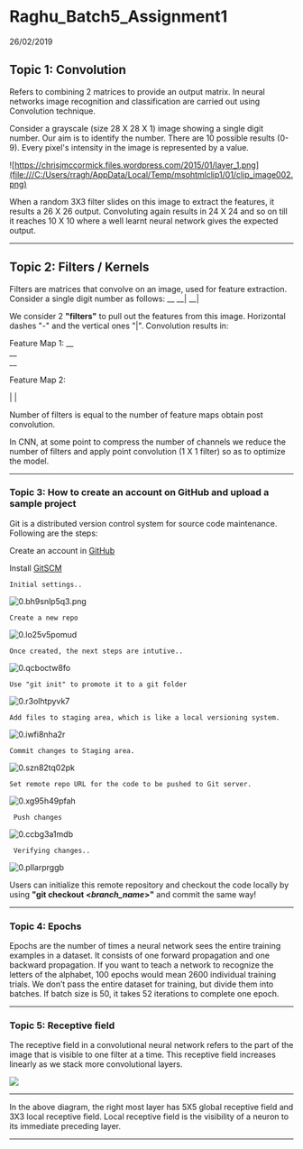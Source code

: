 # Raghu_Batch5_Assignment1
26/02/2019

## Topic 1: Convolution

Refers to combining 2 matrices to provide an output matrix. In neural networks image recognition and classification are carried out using Convolution technique.

Consider a grayscale (size 28 X 28 X 1) image showing a single digit number. Our aim is to identify the number. There are 10 possible results (0-9). Every pixel's intensity in the image is represented by a value.

![https://chrisjmccormick.files.wordpress.com/2015/01/layer_1.png](file:///C:/Users/rragh/AppData/Local/Temp/msohtmlclip1/01/clip_image002.png)

When a random 3X3 filter slides on this image to extract the features, it results a 26 X 26 output. Convoluting again results in 24 X 24 and so on till it reaches 10 X 10 where a well learnt neural network gives the expected output.

------------------------------------------------------------------------------------------------
## Topic 2: Filters / Kernels

Filters are matrices that convolve on an image, used for feature extraction. Consider a single digit number as follows:
 __
 __|
 __|

 We consider 2 **"filters"**  to pull out the features from this image. Horizontal dashes "-" and the vertical ones "|".  Convolution results in:

 Feature Map 1:
  __                        
  __     
  __


Feature Map 2:

|
|

Number of filters is equal to the number of feature maps obtain post convolution.

In CNN, at some point to compress the number of channels we reduce the number of filters and apply point convolution (1 X 1 filter) so as to optimize the model.

------------------------------------------------------------------------------------------------
### Topic 3: How to create an account on GitHub and upload a sample project

Git is a distributed version control system for source code maintenance. Following are the steps:

Create an account in  [GitHub](https://github.com/)

Install [GitSCM](https://git-scm.com/downloads)

    Initial settings..

![0.bh9snlp5q3.png](https://github.com/rraghu214/MLBLR/blob/master/IMG/0.bh9snlp5q3.png?raw=true)

    Create a new repo


![0.lo25v5pomud](https://github.com/rraghu214/MLBLR/blob/master/IMG/0.lo25v5pomud.png?raw=true)

    Once created, the next steps are intutive..


![0.qcboctw8fo](https://github.com/rraghu214/MLBLR/blob/master/IMG/0.qcboctw8fo.png?raw=true)

    Use "git init" to promote it to a git folder

![0.r3olhtpyvk7](https://github.com/rraghu214/MLBLR/blob/master/IMG/0.r3olhtpyvk7.png?raw=true)

    Add files to staging area, which is like a local versioning system.

![0.iwfi8nha2r](https://github.com/rraghu214/MLBLR/blob/master/IMG/0.iwfi8nha2r.png?raw=true)


    Commit changes to Staging area.

![0.szn82tq02pk](https://github.com/rraghu214/MLBLR/blob/master/IMG/0.szn82tq02pk.png?raw=true)

    Set remote repo URL for the code to be pushed to Git server.


![0.xg95h49pfah](https://github.com/rraghu214/MLBLR/blob/master/IMG/0.xg95h49pfah.png?raw=true)

     Push changes

![0.ccbg3a1mdb](https://github.com/rraghu214/MLBLR/blob/master/IMG/0.ccbg3a1mdb.png?raw=true)

     Verifying changes..

![0.pllarprggb](https://github.com/rraghu214/MLBLR/blob/master/IMG/0.pllarprggb.png?raw=true)

  Users can initialize this remote repository and checkout the code locally by using **"git checkout <*****branch_name*****>"** and commit the same way!



----------------

### Topic 4: Epochs

Epochs are the number of times a neural network sees the entire training examples in a dataset. It consists of one forward propagation and one backward propagation. If you want to teach a network to recognize the letters of the alphabet, 100 epochs would mean 2600 individual training trials. We don’t pass the entire dataset for training, but divide them into batches. If batch size is 50, it takes 52 iterations to complete one epoch.



-------------------

### Topic 5: Receptive field

The receptive field in a convolutional neural network refers to the part of the image that is visible to one filter at a time. This receptive field increases linearly as we stack more convolutional layers.



![](https://cdn-images-1.medium.com/max/1600/1*J-SPK7qCnLdYUE00RMTw-A.png)

---------------

In the above diagram, the right most layer has 5X5 global receptive field and 3X3 local receptive field. Local receptive field is the visibility of a neuron to its immediate preceding layer.

----------

